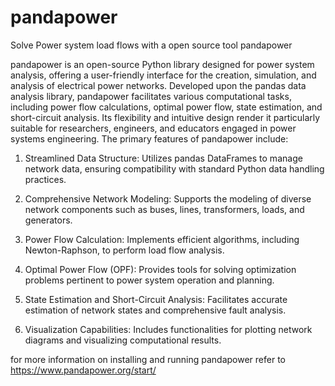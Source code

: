 # pandapower
Solve Power system load flows with a open source tool pandapower

pandapower is an open-source Python library designed for power system analysis, offering a user-friendly interface for the creation, simulation, and analysis of electrical power networks. Developed upon the pandas data analysis library, pandapower facilitates various computational tasks, including power flow calculations, optimal power flow, state estimation, and short-circuit analysis. Its flexibility and intuitive design render it particularly suitable for researchers, engineers, and educators engaged in power systems engineering.
The primary features of pandapower include:

1. Streamlined Data Structure: Utilizes pandas DataFrames to manage network data, ensuring compatibility with standard Python data handling practices.

2. Comprehensive Network Modeling: Supports the modeling of diverse network components such as buses, lines, transformers, loads, and generators.

3. Power Flow Calculation: Implements efficient algorithms, including Newton-Raphson, to perform load flow analysis.

4. Optimal Power Flow (OPF): Provides tools for solving optimization problems pertinent to power system operation and planning.

5. State Estimation and Short-Circuit Analysis: Facilitates accurate estimation of network states and comprehensive fault analysis.

6. Visualization Capabilities: Includes functionalities for plotting network diagrams and visualizing computational results.

for more information on installing and running pandapower refer to https://www.pandapower.org/start/



